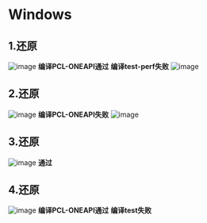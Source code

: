 # Windows
## 1.还原
![image](https://github.com/zhupailiangx/Works/assets/120553507/4bacc9d6-3924-48cf-83e6-854c8fc64b8f)
**编译PCL-ONEAPI通过**
**编译test-perf失败**
![image](https://github.com/zhupailiangx/Works/assets/120553507/e031f541-27d2-4797-b97d-a77a363eb338)

## 2.还原
![image](https://github.com/zhupailiangx/Works/assets/120553507/438adcc9-b7ad-43df-be5c-1110de28c926)
**编译PCL-ONEAPI失败**
![image](https://github.com/zhupailiangx/Works/assets/120553507/cb5e9106-a777-4d21-8b8a-4cf798ec6d4f)

## 3.还原
![image](https://github.com/zhupailiangx/Works/assets/120553507/c75cc5d5-3dce-4160-a738-5862ba77ac76)
**通过**
## 4.还原
![image](https://github.com/zhupailiangx/Works/assets/120553507/114a74d9-bb31-439a-8767-2b6b7900f10b)
**编译PCL-ONEAPI通过**
**编译test失败**

